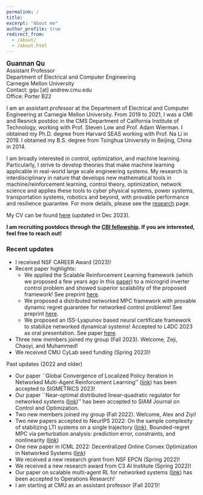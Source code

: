 ```yaml
---
permalink: /
title: 
excerpt: "About me"
author_profile: true
redirect_from: 
  - /about/
  - /about.html
---
```

<span style="font-size:1.2em;">**Guannan Qu**</span>  
Assistant Professor  
Department of Electrical and Computer Engineering  
Carnegie Mellon University  
Contact: gqu [at] andrew.cmu.edu  
Office: Porter B22


I am an assistant professor at the Department of Electrical and Computer Engineering at Carnegie Mellon University. From 2019 to 2021, I was a CMI and Resnick postdoc in the CMS Department of California Institute of Technology, working with Prof. Steven Low and Prof. Adam Wierman. I obtained my Ph.D. degree from Harvard SEAS working with Prof. Na Li in 2019. I obtained my B.S. degree from Tsinghua University in Beijing, China in 2014. 

I am broadly interested in control, optimization, and machine learning. Particularly, I strive to develop theories that make machine learning applicable in real-world large scale engineering systems. My research is interdisciplinary in nature that develops new mathematical tools in machine/reinforcement learning, control theory, optimization, network science and applies these tools to cyber physical systems, power systems, transportation systems, robotics and beyond, with provable performance and resilience guarantee. For more details, please see the [research](research) page. 

My CV can be found [here](https://drive.google.com/file/d/1M3vk4epE2VabphwW6PL0HAR_4n4-J3eG/view?usp=sharing) (updated in Dec 2023).

**I am recruiting postdocs through the [CBI fellowship](https://carnegiebosch.cmu.edu/fellowships/index.html). If you are interested, feel free to reach out!**

### Recent updates 
- I received NSF CAREER Award (2023)!
- Recent paper highlights:
  - We applied the Scalable Reinforcement Learning framework (which we proposed a few years ago in this [paper](https://arxiv.org/abs/1912.02906)) to a microgrid inverter control problem and showed superior scalability of the proposed framework! See preprint [here](https://arxiv.org/pdf/2312.04371.pdf). 
  - We proposed a distributed networked MPC framework with provable dynamic regret guarantee for networked control problems! See preprint [here](https://arxiv.org/pdf/2310.06194.pdf).
  - We proposed an ISS-Lyapunov based neural certificate framework to stabilize networked dynamical systems! Accepted to L4DC 2023 as oral presentation. See paper [here](https://proceedings.mlr.press/v211/zhang23a.html).
- Three new members joined my group (Fall 2023). Welcome, Zeji, Chaoyi, and Muhammed!
- We received CMU CyLab seed funding (Spring 2023)! 


Past updates (2022 and older)
- Our paper ``Global Convergence of Localized Policy Iteration in Networked Multi-Agent Reinforcement Learning’’ ([link](https://arxiv.org/abs/2211.17116)) has been accepted to SIGMETRICS 2023!
- Our paper ``Near-optimal distributed linear-quadratic regulator for networked systems ([link](https://arxiv.org/pdf/2204.05551.pdf))’’ has been accepted to SIAM Journal on Control and Optimization. 
- Two new members joined my group (Fall 2022). Welcome, Alex and Ziyi!
- Two new papers accepted to NeurIPS 2022: On the sample complexity of stabilizing LTI systems on a single trajectory ([link](https://arxiv.org/abs/2202.07187)), Bounded-regret MPC via perturbation analysis: prediction error, constraints, and nonlinearity ([link](https://arxiv.org/abs/2210.12312))
- One new paper in ICML 2022: Decentralized Online Convex Optimization in Networked Systems ([link](https://proceedings.mlr.press/v162/lin22c/lin22c.pdf))
- We received a new research grant from NSF EPCN (Spring 2022)!
- We received a new research award from C3 AI Institute (Spring 2022)!
- Our paper on scalable multi-agent RL for networked systems ([link](https://pubsonline.informs.org/doi/abs/10.1287/opre.2021.2226)) has been accepted to Operations Research!
- I am starting at CMU as an assistant professor (Fall 2021)!


<a href="https://info.flagcounter.com/JFXx"><img src="https://s01.flagcounter.com/countxl/JFXx/bg_FFFFFF/txt_000000/border_CCCCCC/columns_3/maxflags_9/viewers_0/labels_0/pageviews_0/flags_0/percent_0/" alt="Flag Counter" border="0" width = "0" height ="0"></a>

<a href="http://s11.flagcounter.com/more/PTx"><img src="https://s11.flagcounter.com/count2/PTx/bg_FFFFFF/txt_000000/border_CCCCCC/columns_4/maxflags_12/viewers_0/labels_1/pageviews_0/flags_0/percent_1/" alt="Flag Counter" border="0" width = "0" height ="0"></a>
